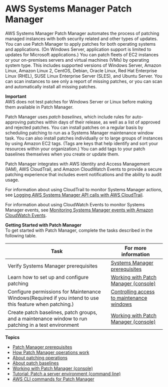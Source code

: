 # AWS Systems Manager Patch Manager<a name="systems-manager-patch"></a>

AWS Systems Manager Patch Manager automates the process of patching managed instances with both security related and other types of updates\. You can use Patch Manager to apply patches for both operating systems and applications\. \(On Windows Server, application support is limited to updates for Microsoft applications\.\) You can patch fleets of EC2 instances or your on\-premises servers and virtual machines \(VMs\) by operating system type\. This includes supported versions of Windows Server, Amazon Linux, Amazon Linux 2, CentOS, Debian, Oracle Linux, Red Hat Enterprise Linux \(RHEL\), SUSE Linux Enterprise Server \(SLES\), and Ubuntu Server\. You can scan instances to see only a report of missing patches, or you can scan and automatically install all missing patches\. 

**Important**  
AWS does not test patches for Windows Server or Linux before making them available in Patch Manager\.

Patch Manager uses *patch baselines*, which include rules for auto\-approving patches within days of their release, as well as a list of approved and rejected patches\. You can install patches on a regular basis by scheduling patching to run as a Systems Manager maintenance window task\. You can also install patches individually or to large groups of instances by using Amazon EC2 tags\. \(Tags are keys that help identify and sort your resources within your organization\.\) You can add tags to your patch baselines themselves when you create or update them\. 

Patch Manager integrates with AWS Identity and Access Management \(IAM\), AWS CloudTrail, and Amazon CloudWatch Events to provide a secure patching experience that includes event notifications and the ability to audit usage\.

For information about using CloudTrail to monitor Systems Manager actions, see [Logging AWS Systems Manager API calls with AWS CloudTrail](monitoring-cloudtrail-logs.md)\.

For information about using CloudWatch Events to monitor Systems Manager events, see [Monitoring Systems Manager events with Amazon CloudWatch Events](monitoring-cloudwatch-events.md)\.

**Getting Started with Patch Manager**  
To get started with Patch Manager, complete the tasks described in the following table\.


| Task | For more information | 
| --- | --- | 
|  Verify Systems Manager prerequisites  |  [Systems Manager prerequisites](systems-manager-prereqs.md)  | 
|  Learn how to set up and configure patching  |  [Working with Patch Manager \(console\)](sysman-patch-working.md)  | 
| Configure permissions for Maintenance Windows\(Required if you intend to use this feature when patching\.\) | [Controlling access to maintenance windows](sysman-maintenance-permissions.md) | 
|  Create patch baselines, patch groups, and a maintenance window to run patching in a test environment  |  [Working with Patch Manager \(console\)](sysman-patch-working.md)  | 

**Topics**
+ [Patch Manager prerequisites](patch-manager-prerequisites.md)
+ [How Patch Manager operations work](patch-manager-how-it-works.md)
+ [About patching operations](about-patching-operations.md)
+ [About patch baselines](about-patch-baselines.md)
+ [Working with Patch Manager \(console\)](sysman-patch-working.md)
+ [Tutorial: Patch a server environment \(command line\)](sysman-patch-cliwalk.md)
+ [AWS CLI commands for Patch Manager](patch-manager-cli-commands.md)